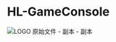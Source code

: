 # HL-GameConsole
![LOGO 原始文件 - 副本 - 副本](https://github.com/user-attachments/assets/eebf0903-90b3-47a2-be97-a9d131cda2e1)

